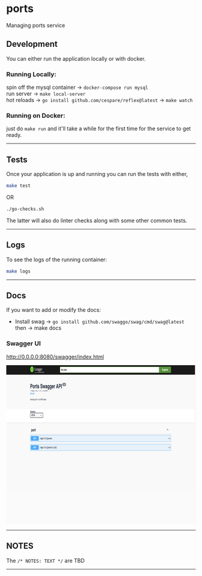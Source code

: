 # ports

Managing ports service


## Development

You can either run the application locally or with docker.

### Running Locally:
spin off the mysql container -> `docker-compose run mysql`  
run server -> `make local-server`   
hot reloads -> `go install github.com/cespare/reflex@latest` -> `make watch`  

### Running on Docker:
just do `make run` and it'll take a while for the first time for the service to get ready.  

***
## Tests

Once your application is up and running you can run the tests with either, 

``` bash
make test
```

OR

```bash
./go-checks.sh
```

The latter will also do linter checks along with some other common tests.  

***

## Logs 

To see the logs of the running container:

``` bash
make logs
```

***
## Docs

If you want to add or modify the docs:   
- Install swag -> ‍‍‍```go install github.com/swaggo/swag/cmd/swag@latest```
then -> make docs   

### Swagger UI

http://0.0.0.0:8080/swagger/index.html


<img src="imgs/swag.png" width="755" height="422">  

***

## NOTES
The `/* NOTES: TEXT */` are TBD

***
